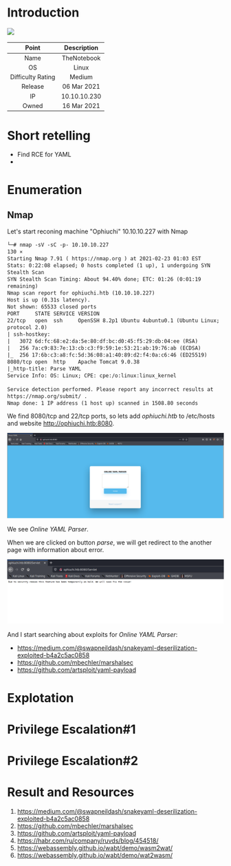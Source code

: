 # Introduction

[![](https://www.hackthebox.eu/storage/avatars/7295ea27df8a46144ed5f939b96ffaae.png)](https://app.hackthebox.eu/machines/320)

| Point | Description |
| :------:| :------: |
| Name | TheNotebook  |
| OS   | Linux  |
| Difficulty Rating| Medium   |
| Release | 06 Mar 2021   |
| IP | 10.10.10.230   |
| Owned | 16 Mar 2021 |

# Short retelling

* Find RCE for YAML
* 

# Enumeration

## Nmap

Let's start reconing machine "Ophiuchi" 10.10.10.227 with Nmap

```
└─# nmap -sV -sC -p- 10.10.10.227                                                                                                                                    130 ⨯
Starting Nmap 7.91 ( https://nmap.org ) at 2021-02-23 01:03 EST
Stats: 0:22:08 elapsed; 0 hosts completed (1 up), 1 undergoing SYN Stealth Scan
SYN Stealth Scan Timing: About 94.40% done; ETC: 01:26 (0:01:19 remaining)
Nmap scan report for ophiuchi.htb (10.10.10.227)
Host is up (0.31s latency).
Not shown: 65533 closed ports
PORT     STATE SERVICE VERSION
22/tcp   open  ssh     OpenSSH 8.2p1 Ubuntu 4ubuntu0.1 (Ubuntu Linux; protocol 2.0)
| ssh-hostkey: 
|   3072 6d:fc:68:e2:da:5e:80:df:bc:d0:45:f5:29:db:04:ee (RSA)
|   256 7a:c9:83:7e:13:cb:c3:f9:59:1e:53:21:ab:19:76:ab (ECDSA)
|_  256 17:6b:c3:a8:fc:5d:36:08:a1:40:89:d2:f4:0a:c6:46 (ED25519)
8080/tcp open  http    Apache Tomcat 9.0.38
|_http-title: Parse YAML
Service Info: OS: Linux; CPE: cpe:/o:linux:linux_kernel

Service detection performed. Please report any incorrect results at https://nmap.org/submit/ .
Nmap done: 1 IP address (1 host up) scanned in 1508.80 seconds
```
We find 8080/tcp and 22/tcp ports, so lets add *ophiuchi.htb* to /etc/hosts and website http://ophiuchi.htb:8080.

![Ophiuchi](https://github.com/Pash3nlee/HackTheBox/raw/main/images/%D0%B8%D0%B7%D0%BE%D0%B1%D1%80%D0%B0%D0%B6%D0%B5%D0%BD%D0%B8%D0%B5_2021-02-23_130611.png)

We see *Online YAML Parser*. 

When we are clicked on button *parse*, we will get redirect to the another page with information about error. 

![Ophiuchi](https://github.com/Pash3nlee/HackTheBox/raw/main/images/%D0%B8%D0%B7%D0%BE%D0%B1%D1%80%D0%B0%D0%B6%D0%B5%D0%BD%D0%B8%D0%B5_2021-02-23_131153.png)

And I start searching about exploits for *Online YAML Parser*:

* https://medium.com/@swapneildash/snakeyaml-deserilization-exploited-b4a2c5ac0858
* https://github.com/mbechler/marshalsec
* https://github.com/artsploit/yaml-payload

# Explotation



# Privilege Escalation#1



# Privilege Escalation#2



# Result and Resources

1. https://medium.com/@swapneildash/snakeyaml-deserilization-exploited-b4a2c5ac0858
2. https://github.com/mbechler/marshalsec
3. https://github.com/artsploit/yaml-payload
4. https://habr.com/ru/company/ruvds/blog/454518/
5. https://webassembly.github.io/wabt/demo/wasm2wat/
6. https://webassembly.github.io/wabt/demo/wat2wasm/

